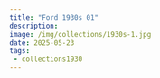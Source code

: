 ```yaml
---
title: "Ford 1930s 01"
description: 
image: /img/collections/1930s-1.jpg
date: 2025-05-23
tags: 
 - collections1930
---
```


